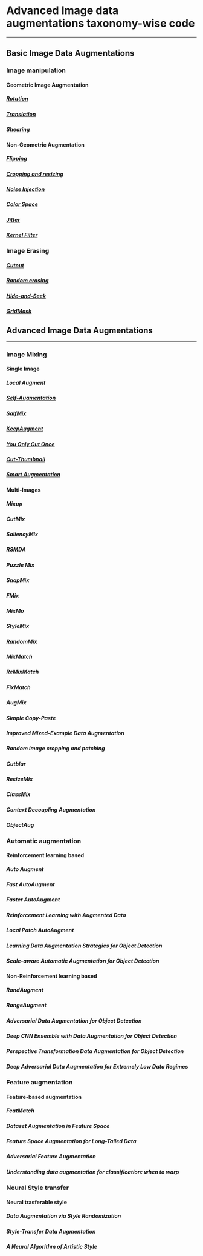 # Advanced Image data augmentations taxonomy-wise code
------------------------------------------------
## Basic  Image Data Augmentations
### Image manipulation
#### Geometric Image Augmentation
##### [Rotation](https://pytorch.org/vision/stable/generated/torchvision.transforms.RandomRotation.html#torchvision.transforms.RandomRotation) 
##### [Translation](https://pytorch.org/vision/stable/generated/torchvision.transforms.RandomAffine.html#torchvision.transforms.RandomAffine)
##### [Shearing](https://pytorch.org/vision/stable/generated/torchvision.transforms.functional.affine.html#torchvision.transforms.functional.affine) 

#### Non-Geometric Augmentation
##### [Flipping](https://pytorch.org/vision/main/generated/torchvision.transforms.RandomHorizontalFlip.html#torchvision.transforms.RandomHorizontalFlip)
##### [Cropping and resizing](https://pytorch.org/vision/main/generated/torchvision.transforms.functional.resized_crop.html) 
##### [Noise Injection](https://github.com/takmin/DataAugmentation) 
##### [Color Space](https://github.com/AbhishekMali21/HUMAN-SKIN-DETECTION-USING-DIFFERENT-COLOR-SPACES)
##### [Jitter](https://mxnet.apache.org/versions/1.2.1/tutorials/python/types_of_data_augmentation.html)
##### [Kernel Filter](https://www.kaggle.com/code/nghihuynh/data-augmentation-laplacian-pyramid-blending/notebook?scriptVersionId=102296475)


### Image Erasing
 
##### [Cutout](https://github.com/uoguelph-mlrg/Cutout)
##### [Random erasing](https://github.com/zhunzhong07/Random-Erasing)
##### [Hide-and-Seek](https://github.com/kkanshul/Hide-and-Seek)
##### [GridMask](https://github.com/dvlab-research/GridMask)


## Advanced Image Data Augmentations
------------------------------------
### Image Mixing 
#### Single Image 
##### Local Augment
##### [Self-Augmentation](https://github.com/cjrd/selfaugment)
##### [SalfMix](N/A)
##### [KeepAugment](https://github.com/cjf8899/KeepAugment_Pytorch)
##### [You Only Cut Once](https://github.com/JunlinHan/YOCO)
##### [Cut-Thumbnail](https://github.com/TianshuXie/Cut-Thumbnail)
##### [Smart Augmentation](https://github.com/lanPN85/smart-augment)


#### Multi-Images 
##### Mixup
##### CutMix
##### SaliencyMix
##### RSMDA
##### Puzzle Mix 
##### SnapMix 
##### FMix 
##### MixMo 
##### StyleMix 
##### RandomMix 
##### MixMatch 
##### ReMixMatch
##### FixMatch
##### AugMix 
##### Simple Copy-Paste 
##### Improved Mixed-Example Data Augmentation 
##### Random image cropping and patching
##### Cutblur
##### ResizeMix 
##### ClassMix 
##### Context Decoupling Augmentation 
##### ObjectAug  




### Automatic augmentation

#### Reinforcement learning based
##### Auto Augment
##### Fast AutoAugment
##### Faster AutoAugment
##### Reinforcement Learning with Augmented Data
##### Local Patch AutoAugment
##### Learning Data Augmentation Strategies for Object Detection
##### Scale-aware Automatic Augmentation for Object Detection



#### Non-Reinforcement learning based
##### RandAugment
##### RangeAugment
##### Adversarial Data Augmentation for Object Detection
##### Deep CNN Ensemble with Data Augmentation for Object Detection
##### Perspective Transformation Data Augmentation for Object Detection
##### Deep Adversarial Data Augmentation for Extremely Low Data Regimes




### Feature augmentation 
#### Feature-based augmentation
##### FeatMatch
##### Dataset Augmentation in Feature Space
##### Feature Space Augmentation for Long-Tailed Data
##### Adversarial Feature Augmentation
##### Understanding data augmentation for classification: when to warp



### Neural Style transfer
#### Neural trasferable style
##### Data Augmentation via Style Randomization
##### Style-Transfer Data Augmentation
##### A Neural Algorithm of Artistic Style

